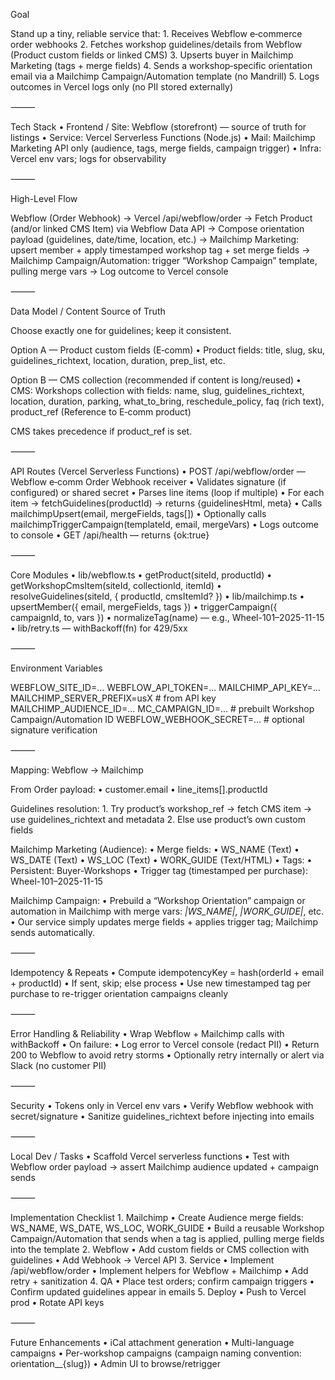 Goal

Stand up a tiny, reliable service that:
	1.	Receives Webflow e‑commerce order webhooks
	2.	Fetches workshop guidelines/details from Webflow (Product custom fields or linked CMS)
	3.	Upserts buyer in Mailchimp Marketing (tags + merge fields)
	4.	Sends a workshop‑specific orientation email via a Mailchimp Campaign/Automation template (no Mandrill)
	5.	Logs outcomes in Vercel logs only (no PII stored externally)

⸻

Tech Stack
	•	Frontend / Site: Webflow (storefront) — source of truth for listings
	•	Service: Vercel Serverless Functions (Node.js)
	•	Mail: Mailchimp Marketing API only (audience, tags, merge fields, campaign trigger)
	•	Infra: Vercel env vars; logs for observability

⸻

High-Level Flow

Webflow (Order Webhook)
   → Vercel /api/webflow/order
      → Fetch Product (and/or linked CMS Item) via Webflow Data API
      → Compose orientation payload (guidelines, date/time, location, etc.)
      → Mailchimp Marketing: upsert member + apply timestamped workshop tag + set merge fields
      → Mailchimp Campaign/Automation: trigger “Workshop Campaign” template, pulling merge vars
      → Log outcome to Vercel console


⸻

Data Model / Content Source of Truth

Choose exactly one for guidelines; keep it consistent.

Option A — Product custom fields (E‑comm)
	•	Product fields: title, slug, sku, guidelines_richtext, location, duration, prep_list, etc.

Option B — CMS collection (recommended if content is long/reused)
	•	CMS: Workshops collection with fields: name, slug, guidelines_richtext, location, duration, parking, what_to_bring, reschedule_policy, faq (rich text), product_ref (Reference to E‑comm product)

CMS takes precedence if product_ref is set.

⸻

API Routes (Vercel Serverless Functions)
	•	POST /api/webflow/order — Webflow e‑comm Order Webhook receiver
	•	Validates signature (if configured) or shared secret
	•	Parses line items (loop if multiple)
	•	For each item → fetchGuidelines(productId) → returns {guidelinesHtml, meta}
	•	Calls mailchimpUpsert(email, mergeFields, tags[])
	•	Optionally calls mailchimpTriggerCampaign(templateId, email, mergeVars)
	•	Logs outcome to console
	•	GET /api/health — returns {ok:true}

⸻

Core Modules
	•	lib/webflow.ts
	•	getProduct(siteId, productId)
	•	getWorkshopCmsItem(siteId, collectionId, itemId)
	•	resolveGuidelines(siteId, { productId, cmsItemId? })
	•	lib/mailchimp.ts
	•	upsertMember({ email, mergeFields, tags })
	•	triggerCampaign({ campaignId, to, vars })
	•	normalizeTag(name) — e.g., Wheel-101–2025-11-15
	•	lib/retry.ts — withBackoff(fn) for 429/5xx

⸻

Environment Variables

WEBFLOW_SITE_ID=...
WEBFLOW_API_TOKEN=...
MAILCHIMP_API_KEY=...
MAILCHIMP_SERVER_PREFIX=usX   # from API key
MAILCHIMP_AUDIENCE_ID=...
MC_CAMPAIGN_ID=...             # prebuilt Workshop Campaign/Automation ID
WEBFLOW_WEBHOOK_SECRET=...     # optional signature verification


⸻

Mapping: Webflow → Mailchimp

From Order payload:
	•	customer.email
	•	line_items[].productId

Guidelines resolution:
	1.	Try product’s workshop_ref → fetch CMS item → use guidelines_richtext and metadata
	2.	Else use product’s own custom fields

Mailchimp Marketing (Audience):
	•	Merge fields:
	•	WS_NAME (Text)
	•	WS_DATE (Text)
	•	WS_LOC  (Text)
	•	WORK_GUIDE (Text/HTML)
	•	Tags:
	•	Persistent: Buyer-Workshops
	•	Trigger tag (timestamped per purchase): Wheel-101–2025-11-15

Mailchimp Campaign:
	•	Prebuild a “Workshop Orientation” campaign or automation in Mailchimp with merge vars: *|WS_NAME|*, *|WORK_GUIDE|*, etc.
	•	Our service simply updates merge fields + applies trigger tag; Mailchimp sends automatically.

⸻

Idempotency & Repeats
	•	Compute idempotencyKey = hash(orderId + email + productId)
	•	If sent, skip; else process
	•	Use new timestamped tag per purchase to re-trigger orientation campaigns cleanly

⸻

Error Handling & Reliability
	•	Wrap Webflow + Mailchimp calls with withBackoff
	•	On failure:
	•	Log error to Vercel console (redact PII)
	•	Return 200 to Webflow to avoid retry storms
	•	Optionally retry internally or alert via Slack (no customer PII)

⸻

Security
	•	Tokens only in Vercel env vars
	•	Verify Webflow webhook with secret/signature
	•	Sanitize guidelines_richtext before injecting into emails

⸻

Local Dev / Tasks
	•	Scaffold Vercel serverless functions
	•	Test with Webflow order payload → assert Mailchimp audience updated + campaign sends

⸻

Implementation Checklist
	1.	Mailchimp
	•	Create Audience merge fields: WS_NAME, WS_DATE, WS_LOC, WORK_GUIDE
	•	Build a reusable Workshop Campaign/Automation that sends when a tag is applied, pulling merge fields into the template
	2.	Webflow
	•	Add custom fields or CMS collection with guidelines
	•	Add Webhook → Vercel API
	3.	Service
	•	Implement /api/webflow/order
	•	Implement helpers for Webflow + Mailchimp
	•	Add retry + sanitization
	4.	QA
	•	Place test orders; confirm campaign triggers
	•	Confirm updated guidelines appear in emails
	5.	Deploy
	•	Push to Vercel prod
	•	Rotate API keys

⸻

Future Enhancements
	•	iCal attachment generation
	•	Multi-language campaigns
	•	Per-workshop campaigns (campaign naming convention: orientation__{slug})
	•	Admin UI to browse/retrigger